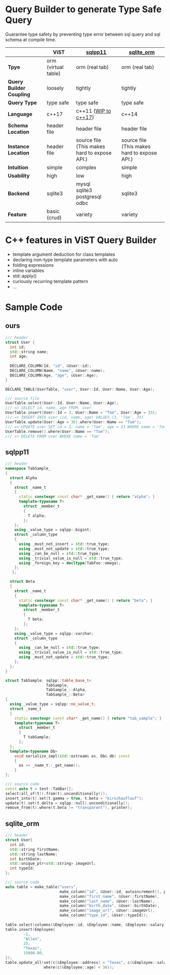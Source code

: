 # Query Builder to generate Type Safe Query
Guarantee type safety by preventing type error 
between sql query and sql schema at compile time.

|   | ViST | [sqlpp11](https://github.com/rbock/sqlpp11) | [sqlite_orm](https://github.com/fnc12/sqlite_orm) |
|---|---|---|---|
| **Tpye** | orm (virtual table) | orm (real tab) | orm (real tab) |
| **Query Builder  Coupling** | loosely | tightly | tightly | 
| **Query Type** | type safe | type safe | type safe |
| **Language** | c++17 | c++11 ([WIP to c++17](https://github.com/rbock/sqlpp17)) | c++14 |
| **Schema Location** | header file | header file | header file | 
| **Instance Location** | header file | source file<br>(This makes hard to expose API.) | source file<br>(This makes hard to expose API.) |
| **Intuition** | simple | complex | simple |
| **Usability** | high | low | high |
| **Backend** | sqlite3<br> | mysql<br>sqlite3<br>postgresql<br>odbc | sqlite3<br> |
| **Feature** | basic (crud) | variety | variety |

# C++ features in ViST Query Builder
- template argument deduction for class templates
- declaring non-type template parameters with auto
- folding expressions
- inline variables
- std::apply()
- curiously recurring template pattern
- ...

# Sample Code
## ours
```cpp
/// header
struct User {
  int id;
  std::string name;
  int age;
  
  DECLARE_COLUMN(Id, "id", &User::id);
  DECLARE_COLUMN(Name, "name", &User::name);
  DECLARE_COLUMN(Age, "age", &User::Age);
}

DECLARE_TABLE(UserTable, "user", User::Id, User::Name, User::Age);

/// source file
UserTable.select(User::Id, User::Name, User::Age);
/// => SELECT id, name, age FROM, user
UserTable.insert(User::Id = 3, User::Name = "Tom", User::Age = 33);
/// => INSERT INTO user (id, name, age) VALUES (3, 'Tom', 33)
UserTable.update(User::Age = 36).where(User::Name == "Tom");
/// => UPDATE user SET id = 3, name = 'Tom', age = 33 WHERE name = 'Tom'
UserTable.remove().where(User::Name == "Tom");
/// => DELETE FROM user WHERE name = 'Tom'
```

## sqlpp11
```cpp
/// header
namespace TabSample_
{
  struct Alpha
  {
    struct _name_t
    {
      static constexpr const char* _get_name() { return "alpha"; }
      template<typename T>
        struct _member_t
        {
          T alpha;
        };
    };
    using _value_type = sqlpp::bigint;
    struct _column_type
    {
      using _must_not_insert = std::true_type;
      using _must_not_update = std::true_type;
      using _can_be_null = std::true_type;
      using _trivial_value_is_null = std::true_type;
      using _foreign_key = decltype(TabFoo::omega);
    };
   };

  struct Beta
  {
    struct _name_t
    {
      static constexpr const char* _get_name() { return "beta"; }
      template<typename T>
        struct _member_t
        {
          T beta;
        };
    };
    using _value_type = sqlpp::varchar;
    struct _column_type
    {
      using _can_be_null = std::true_type;
      using _trivial_value_is_null = std::true_type;
      using _must_not_update = std::true_type;
    };
  };
}

struct TabSample: sqlpp::table_base_t<
                  TabSample, 
                  TabSample_::Alpha, 
                  TabSample_::Beta>
{
  using _value_type = sqlpp::no_value_t;
  struct _name_t
  {
    static constexpr const char* _get_name() { return "tab_sample"; }
    template<typename T>
      struct _member_t
      {
        T tabSample;
      };
  };
  template<typename Db>
    void serialize_impl(std::ostream& os, Db& db) const
    {
      os << _name_t::_get_name();
    }
};

/// source code
const auto t = test::TabBar{};
select(all_of(t)).from(t).unconditionally());
insert_into(t).set(t.gamma = true, t.beta = "kirschauflauf");
update(t).set(t.delta = sqlpp::null).unconditionally();
remove_from(t).where(t.beta != "transparent"), printer);
```

## sqlite_orm
```cpp
/// header
struct User{
  int id;
  std::string firstName;
  std::string lastName;
  int birthDate;
  std::unique_ptr<std::string> imageUrl;
  int typeId;
};

/// source code
auto table = make_table("users",
                        make_column("id", &User::id, autoincrement(), primary_key()),
                        make_column("first_name", &User::firstName),
                        make_column("last_name", &User::lastName),
                        make_column("birth_date", &User::birthDate),
                        make_column("image_url", &User::imageUrl),
                        make_column("type_id", &User::typeId));
                        
table.select(columns(&Employee::id, &Employee::name, &Employee::salary));
table.insert(Employee{
        -1,
        "Allen",
        25,
        "Texas",
        15000.00,
});
table.update_all(set(c(&Employee::address) = "Texas", c(&Employee::salary) = 20000.00),
                 where(c(&Employee::age) < 30));

```

